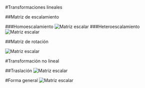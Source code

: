 #Transformaciones lineales

##Matriz de escalamiento

###Homoescalamiento
![Matriz escalar](https://latex.codecogs.com/png.image?%5Cdpi%7B300%7D%20%5Cbegin%7Bbmatrix%7De%20&%200%20%5C%5C0%20&%20e%20%5C%5C%5Cend%7Bbmatrix%7D)
###Heteroescalamiento
![Matriz escalar](https://latex.codecogs.com/png.image?%5Cdpi%7B300%7D%20%5Cbegin%7Bbmatrix%7De_x%20&%200%20%5C%5C0%20&%20e_y%20%5C%5C%5Cend%7Bbmatrix%7D)

##Matriz de rotación

![Matriz escalar](https://latex.codecogs.com/png.image?%5Cdpi%7B300%7D%20%5Cbegin%7Bbmatrix%7Dcos(%5Ctheta)%20&%20-sen(%5Ctheta)%20%5C%5Csen(%5Ctheta)%20&%20cos(%5Ctheta)%20%5C%5C%5Cend%7Bbmatrix%7D)

#Transformación no lineal

##Traslación
![Matriz escalar](https://latex.codecogs.com/png.image?%5Cdpi%7B300%7D%20(x,y)&plus;(T_x&plus;T_y))

#Forma general
![Matriz escalar](https://latex.codecogs.com/png.image?%5Cdpi%7B300%7D%20%5Cbegin%7Bbmatrix%7Da%20&%20b%20%5C%5Cc%20&%20d%20%5C%5C%5Cend%7Bbmatrix%7D(x,y)&plus;(T_x&plus;T_y))
